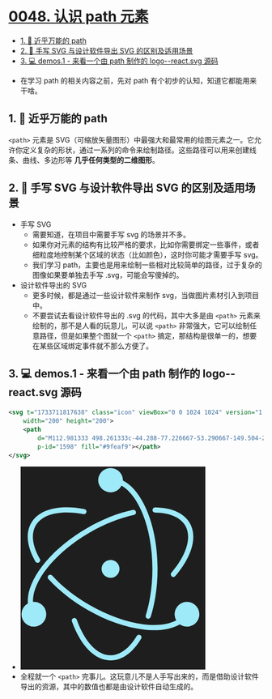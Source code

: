 # [0048. 认识 path 元素](https://github.com/Tdahuyou/svg/tree/main/0048.%20%E8%AE%A4%E8%AF%86%20path%20%E5%85%83%E7%B4%A0)

<!-- region:toc -->
- [1. 📒 近乎万能的 path](#1--近乎万能的-path)
- [2. 📒 手写 SVG 与设计软件导出 SVG 的区别及适用场景](#2--手写-svg-与设计软件导出-svg-的区别及适用场景)
- [3. 💻 demos.1 - 来看一个由 path 制作的 logo--react.svg 源码](#3--demos1---来看一个由-path-制作的-logo--reactsvg-源码)
<!-- endregion:toc -->
- 在学习 path 的相关内容之前，先对 path 有个初步的认知，知道它都能用来干啥。

## 1. 📒 近乎万能的 path

`<path>` 元素是 SVG（可缩放矢量图形）中最强大和最常用的绘图元素之一。它允许你定义复杂的形状，通过一系列的命令来绘制路径。这些路径可以用来创建线条、曲线、多边形等 **几乎任何类型的二维图形**。

## 2. 📒 手写 SVG 与设计软件导出 SVG 的区别及适用场景

- 手写 SVG
  - 需要知道，在项目中需要手写 svg 的场景并不多。
  - 如果你对元素的结构有比较严格的要求，比如你需要绑定一些事件，或者细粒度地控制某个区域的状态（比如颜色），这时你可能才需要手写 svg。
  - 我们学习 path，主要也是用来绘制一些相对比较简单的路径，过于复杂的图像如果要单独去手写 .svg，可能会写傻掉的。
- 设计软件导出的 SVG
  - 更多时候，都是通过一些设计软件来制作 svg，当做图片素材引入到项目中。
  - 不要尝试去看设计软件导出的 .svg 的代码，其中大多是由 `<path>` 元素来绘制的，那不是人看的玩意儿，可以说 `<path>` 非常强大，它可以绘制任意路径，但是如果整个图就一个 `<path>` 搞定，那结构是很单一的，想要在某些区域绑定事件就不那么方便了。

## 3. 💻 demos.1 - 来看一个由 path 制作的 logo--react.svg 源码

```xml
<svg t="1733711817638" class="icon" viewBox="0 0 1024 1024" version="1.1" xmlns="http://www.w3.org/2000/svg" p-id="1597"
    width="200" height="200">
    <path
        d="M112.981333 498.261333c-44.288-77.226667-53.290667-149.504-21.802666-203.989333 42.154667-73.045333 147.968-98.56 281.770666-74.197333a13.738667 13.738667 0 1 1-4.906666 27.008c-123.733333-22.528-218.069333 0.213333-253.098667 60.928-25.813333 44.672-18.048 107.050667 21.845333 176.64a13.738667 13.738667 0 1 1-23.808 13.653333z m636.586667-258.944c78.293333 1.024 134.656 25.429333 160.042667 69.376 34.986667 60.544 7.68 153.386667-73.301334 249.045334a13.738667 13.738667 0 1 0 20.906667 17.749333c87.637333-103.509333 118.229333-207.616 76.16-280.533333-30.976-53.632-96.426667-81.92-183.424-83.072a13.738667 13.738667 0 1 0-0.341333 27.434666z m-79.104 650.197334a13.738667 13.738667 0 0 0-18.858667 4.693333c-39.850667 66.261333-88.746667 102.357333-139.093333 102.357333-70.058667 0-136.874667-70.272-179.2-188.501333a13.738667 13.738667 0 1 0-25.856 9.258667C353.237333 945.237333 428.202667 1024 512.426667 1024c61.44 0 118.314667-41.898667 162.688-115.626667a13.738667 13.738667 0 0 0-4.693334-18.858666z m313.856-110.677334a65.706667 65.706667 0 0 1-103.936 53.333334c-104.746667 61.653333-304.896 30.293333-493.226667-78.506667-80.213333-46.293333-150.485333-102.058667-204.586666-161.493333a13.738667 13.738667 0 1 1 20.309333-18.474667c52.138667 57.301333 120.192 111.317333 197.973333 156.202667 177.792 102.656 364.928 133.12 460.672 81.322666a65.706667 65.706667 0 1 1 122.794667-32.384z m-813.312 0a65.706667 65.706667 0 1 1-97.493333-57.386666c-9.941333-122.752 119.04-287.317333 314.026666-399.872 80.981333-46.762667 165.290667-79.957333 244.522667-96.896a13.738667 13.738667 0 0 1 5.76 26.794666c-76.373333 16.384-157.994667 48.512-236.586667 93.866667-183.637333 106.026667-304.981333 258.858667-300.714666 368.085333 1.621333-0.128 3.2-0.256 4.821333-0.256 36.266667 0 65.706667 29.44 65.706667 65.706667zM446.805333 65.706667a65.706667 65.706667 0 0 1 131.328 0c0 0.981333-0.085333 1.92-0.128 2.858666 108.757333 56.192 184.32 247.893333 184.32 469.461334 0 91.093333-12.714667 178.517333-36.437333 254.293333a13.738667 13.738667 0 1 1-26.197333-8.192c22.869333-73.045333 35.2-157.738667 35.2-246.101333 0-208.64-69.376-388.053333-164.138667-442.154667a65.621333 65.621333 0 0 1-123.946667-30.165333z m55.637334 425.856a47.530667 47.530667 0 1 0 20.053333 92.928 47.530667 47.530667 0 0 0-20.053333-92.928z"
        p-id="1598" fill="#9feaf9"></path>
</svg>
```

- ![](assets/2024-12-09-17-14-48.png)
- 全程就一个 `<path>` 完事儿。这玩意儿不是人手写出来的，而是借助设计软件导出的资源，其中的数值也都是由设计软件自动生成的。